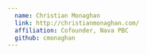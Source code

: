```yaml
---
  name: Christian Monaghan
  link: http://christianmonaghan.com/
  affiliation: Cofounder, Nava PBC 
  github: cmonaghan
---
```

